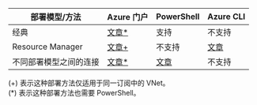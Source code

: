| **部署模型/方法** | **Azure 门户** | **PowerShell** | **Azure CLI** |
| --- | --- | --- | --- |
| 经典 |[文章*](../articles/vpn-gateway/vpn-gateway-howto-vnet-vnet-portal-classic.md)|支持 | 不支持|
| Resource Manager |[文章+](../articles/vpn-gateway/vpn-gateway-howto-vnet-vnet-resource-manager-portal.md) |不支持 |[文章](../articles/vpn-gateway/vpn-gateway-vnet-vnet-rm-ps.md) |[文章](../articles/vpn-gateway/vpn-gateway-howto-vnet-vnet-cli.md)
| 不同部署模型之间的连接 |[文章*](../articles/vpn-gateway/vpn-gateway-connect-different-deployment-models-portal.md) |[文章](../articles/vpn-gateway/vpn-gateway-connect-different-deployment-models-powershell.md) | 不支持 |

(+) 表示这种部署方法仅适用于同一订阅中的 VNet。<br>
(*) 表示这种部署方法也需要 PowerShell。

<!-- ms.date: 11/07/2017 -->